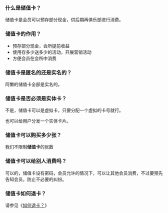 ### 什么是储值卡？

储值卡是会员可以预存部分现金，供后期再俱乐部进行消费。

### 储值卡的作用？

- 预存部分现金，会所提前收益
- 使用存多少送多少的活动，开展营销活动
- 方便会员在会所中消费

### 储值卡是匿名的还是实名的？

阿懒的储值卡全部是实名的。

### 储值卡是否必须是实体卡？

不是，储值卡可以是虚拟卡，只要分配一个虚拟的卡号就行。

也可以给用户分发一个实体卡片。

### 储值卡可以购买多少张？

我们不限制**储值卡**的张数

### 储值卡可以给别人消费吗？

可以的，储值卡设有密码，会员允许的情况下，可以让其他会员消费，不过要预先告知会员，防止不必要的纠纷。

### 储值卡如何退卡？

请参见《[如何退卡？](https://alanfit.github.io/AlanHelpDoc/阿懒工作室版本/会员操作/退卡)》

